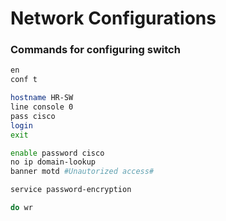 # Network Configurations
### Commands for configuring switch
```bash
en
conf t

hostname HR-SW
line console 0
pass cisco
login
exit

enable password cisco
no ip domain-lookup
banner motd #Unautorized access#

service password-encryption

do wr
```

